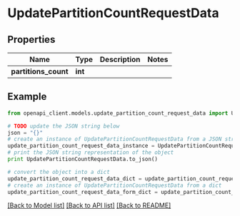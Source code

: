 # UpdatePartitionCountRequestData


## Properties
Name | Type | Description | Notes
------------ | ------------- | ------------- | -------------
**partitions_count** | **int** |  | 

## Example

```python
from openapi_client.models.update_partition_count_request_data import UpdatePartitionCountRequestData

# TODO update the JSON string below
json = "{}"
# create an instance of UpdatePartitionCountRequestData from a JSON string
update_partition_count_request_data_instance = UpdatePartitionCountRequestData.from_json(json)
# print the JSON string representation of the object
print UpdatePartitionCountRequestData.to_json()

# convert the object into a dict
update_partition_count_request_data_dict = update_partition_count_request_data_instance.to_dict()
# create an instance of UpdatePartitionCountRequestData from a dict
update_partition_count_request_data_form_dict = update_partition_count_request_data.from_dict(update_partition_count_request_data_dict)
```
[[Back to Model list]](../ccloud/README.md#documentation-for-models) [[Back to API list]](../ccloud/README.md#documentation-for-api-endpoints) [[Back to README]](../ccloud/README.md)


